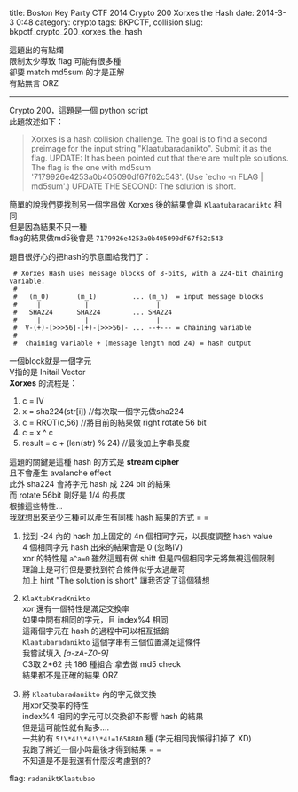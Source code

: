 title: Boston Key Party CTF 2014 Crypto 200 Xorxes the Hash 
date: 2014-3-3 0:48 
category: crypto
tags: BKPCTF, collision
slug: bkpctf_crypto_200_xorxes_the_hash

這題出的有點爛  
限制太少導致 flag 可能有很多種  
卻要 match md5sum 的才是正解  
有點無言 ORZ  
* * *

Crypto 200，這題是一個 python script  
此題敘述如下：  
> Xorxes is a hash collision challenge. The goal is to find a second preimage for the input string "Klaatubaradanikto". Submit it as the flag. UPDATE: It has been pointed out that there are multiple solutions. The flag is the one with md5sum '7179926e4253a0b405090df67f62c543'. (Use `echo -n FLAG | md5sum'.) UPDATE THE SECOND: The solution is short.  

簡單的說我們要找到另一個字串做 Xorxes 後的結果會與 `Klaatubaradanikto` 相同  
但是因為結果不只一種  
flag的結果做md5後會是 `7179926e4253a0b405090df67f62c543`  

題目很好心的把hash的示意圖給我們了：  

```
 # Xorxes Hash uses message blocks of 8-bits, with a 224-bit chaining variable.
 #
 #   (m_0)       (m_1)         ... (m_n)  = input message blocks
 #     |           |                 |
 #   SHA224      SHA224        ... SHA224
 #     |           |                 |
 #  V-(+)-[>>>56]-(+)-[>>>56]- ... --+--- = chaining variable
 #
 #  chaining variable + (message length mod 24) = hash output
```

一個block就是一個字元  
V指的是 Initail Vector  
**Xorxes** 的流程是：  

1. c = IV
2. x = sha224(str[i]) //每次取一個字元做sha224
3. c = RROT(c,56)  //將目前的結果做 right rotate 56 bit
4. c = x ^ c
5. result = c + (len(str) % 24) //最後加上字串長度

這題的關鍵是這種 hash 的方式是 **stream cipher**  
且不會產生 avalanche effect  
此外 sha224 會將字元 hash 成 224 bit 的結果  
而 rotate 56bit 剛好是 1/4 的長度  
根據這些特性...  
我就想出來至少三種可以產生有同樣 hash 結果的方式 = =  

1. 找到 -24 內的 hash 加上固定的 4n 個相同字元，以長度調整 hash value  
4 個相同字元 hash 出來的結果會是 0 (忽略IV)  
xor 的特性是 `a^a=0`
雖然這題有做 shift 但是四個相同字元將無視這個限制  
理論上是可行但是要找到符合條件似乎太過嚴苛  
加上 hint "The solution is short" 讓我否定了這個猜想  

2. `KlaXtubXradXnikto`  
xor 還有一個特性是滿足交換率  
如果中間有相同的字元，且 index%4 相同  
這兩個字元在 hash 的過程中可以相互抵銷  
`Klaatubaradanikto` 這個字串有三個位置滿足這條件  
我嘗試填入 *[a-zA-Z0-9]*  
C3取 2\*62 共 186 種組合 拿去做 md5 check  
結果都不是正確的結果 ORZ  

3. 將 `Klaatubaradanikto` 內的字元做交換  
用xor交換率的特性  
index%4 相同的字元可以交換卻不影響 hash 的結果  
但是這可能性就有點多....  
一共約有 `5!\*4!\*4!\*4!=1658880` 種 (字元相同我懶得扣掉了 XD)  
我跑了將近一個小時最後才得到結果 = =  
不知道是不是我還有什麼沒考慮到的?  

flag: `radaniktKlaatubao`
